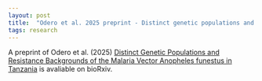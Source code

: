 ```yaml
---
layout: post
title:  "Odero et al. 2025 preprint - Distinct genetic populations and resistance in An. funestus in Tanzania"
tags: research
---
```


A preprint of Odero et al. (2025) [Distinct Genetic Populations and Resistance Backgrounds of the Malaria Vector Anopheles funestus in Tanzania](https://doi.org/10.1101/2025.01.21.634154) is avaliable on bioRxiv.

